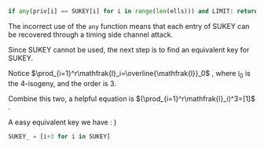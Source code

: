 ```python
if any(priv[i] == SUKEY[i] for i in range(len(ells))) and LIMIT: return "🙅SUKEY"
```

The incorrect use of the `any` function means that each entry of SUKEY can be recovered through a timing side channel attack. 

Since SUKEY cannot be used, the next step is to find an equivalent key for SUKEY.

Notice $\prod_{i=1}^r\mathfrak{l}_i=\overline{\mathfrak{l}}_0$ , where $\mathfrak{l_0}$ is the 4-isogeny, and the order is 3.

Combine this two, a helpful equation is $(\prod_{i=1}^r\mathfrak{l}_i)^3=[1]$ .

A easy equivalent key we have : )

```python
SUKEY_ = [i+3 for i in SUKEY]
```

